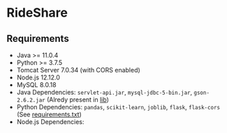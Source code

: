 # RideShare

## Requirements

- Java >= 11.0.4
- Python >= 3.7.5
- Tomcat Server 7.0.34 (with CORS enabled)
- Node.js 12.12.0
- MySQL 8.0.18
- Java Dependencies: `servlet-api.jar`, `mysql-jdbc-5-bin.jar`, `gson-2.6.2.jar` (Alredy present in [lib](server/rideshare/WEB-INF/lib))
- Python Dependencies: `pandas`, `scikit-learn`, `joblib`, `flask`, `flask-cors` (See [requirements.txt](fare_estimate_api/requirements.txt))
- Node.js Dependencies:
